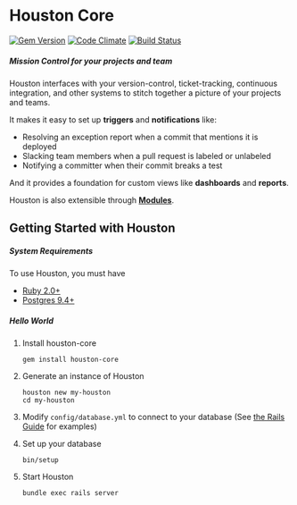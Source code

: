 # Houston Core

[![Gem Version](https://badge.fury.io/rb/houston-core.svg)](https://rubygems.org/gems/houston-core)
[![Code Climate](https://codeclimate.com/github/houston/houston-core.svg)](https://codeclimate.com/github/houston/houston-core)
[![Build Status](https://travis-ci.org/houston/houston-core.svg)](https://travis-ci.org/houston/houston-core)

##### Mission Control for your projects and team

Houston interfaces with your version-control, ticket-tracking, continuous integration, and other systems to stitch together a picture of your projects and teams.

It makes it easy to set up **triggers** and **notifications** like:

 - Resolving an exception report when a commit that mentions it is deployed
 - Slacking team members when a pull request is labeled or unlabeled
 - Notifying a committer when their commit breaks a test

And it provides a foundation for custom views like **dashboards** and **reports**.

Houston is also extensible through **[Modules](https://github.com/houston/houston-core/wiki/Modules)**.



## Getting Started with Houston

##### System Requirements

To use Houston, you must have

 - [Ruby 2.0+](https://www.ruby-lang.org/en/downloads)
 - [Postgres 9.4+](http://www.postgresql.org/download)

##### Hello World

 1. Install houston-core

    ```
    gem install houston-core
    ```

 2. Generate an instance of Houston

    ```
    houston new my-houston
    cd my-houston
    ```

 3. Modify `config/database.yml` to connect to your database (See [the Rails Guide](http://guides.rubyonrails.org/configuring.html#configuring-a-database) for examples)
 4. Set up your database

    ```
    bin/setup
    ```

 5. Start Houston

    ```
    bundle exec rails server
    ```
